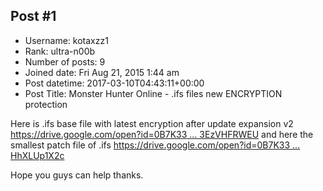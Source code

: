 ## Post #1
- Username: kotaxzz1
- Rank: ultra-n00b
- Number of posts: 9
- Joined date: Fri Aug 21, 2015 1:44 am
- Post datetime: 2017-03-10T04:43:11+00:00
- Post Title: Monster Hunter Online - .ifs files new ENCRYPTION protection

Here is .ifs base file with latest encryption after update expansion v2
[https://drive.google.com/open?id=0B7K33 ... 3EzVHFRWEU](https://drive.google.com/open?id=0B7K33tFaPhMLNlZEN3EzVHFRWEU)
and here the smallest patch file of .ifs
[https://drive.google.com/open?id=0B7K33 ... HhXLUp1X2c](https://drive.google.com/open?id=0B7K33tFaPhMLazRJSHhXLUp1X2c)

Hope you guys can help  thanks.
